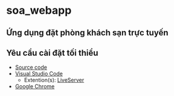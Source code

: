 # soa_webapp

## Ứng dụng đặt phòng khách sạn trực tuyến

## Yêu cầu cài đặt tối thiểu
- [Source code](https://github.com/k9-maru/soa_webapp)
- [Visual Studio Code](https://code.visualstudio.com/download)
  - Extention(s): [LiveServer](https://marketplace.visualstudio.com/items?itemName=ritwickdey.LiveServer)
- [Google Chrome](https://www.google.com/intl/vi_vn/chrome/)

##
